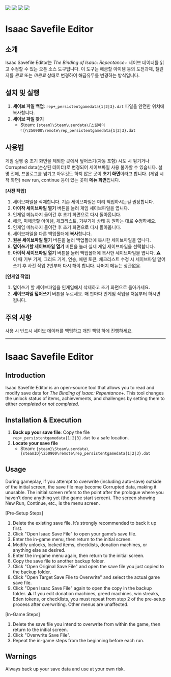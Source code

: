 ![](./image/1.png)
![](./image/2.png)
![](./image/3.png)
![](./image/4.png)
# Isaac Savefile Editor

## 소개
Isaac Savefile Editor는 *The Binding of Isaac: Repentance+* 세이브 데이터를 읽고 수정할 수 있는 오픈 소스 도구입니다.
이 도구는 해금할 아이템 등의 도전과제, 챌린지를 *완료* 또는 *미완료* 상태로 변경하여 해금유무를 변경하는 방식입니다.

## 설치 및 실행
1. **세이브 파일 백업**: `rep+_persistentgamedata{1|2|3}.dat` 파일을 안전한 위치에 복사합니다.
2. **세이브 파일 찾기**
   - Steam: `{steam}\Steam\userdata\{스팀아이디}\250900\remote\rep_persistentgamedata{1|2|3}.dat`

## 사용법
게임 실행 중 초기 화면을 제외한 곳에서 덮어쓰기(자동 포함) 시도 시 튕기거나 Corrupted data(손상된 데이터)로 변경되어 세이브파일 사용 불가할 수 있습니다.
설명 전에, 프롤로그를 넘기고 아무것도 하지 않은 곳이 **초기 화면**이라고 합니다. (게임 시작 화면)
new run, continue 등이 있는 곳이 **메뉴 화면**입니다.

**[사전 작업]**
1. 세이브파일을 삭제합니다. 기존 세이브파일은 미리 백업하시는걸 권장합니다.
2. **아이작 세이브파일 열기** 버튼을 눌러 게임 세이브파일을 엽니다.
3. 인게임 메뉴까지 들어간 후 초기 화면으로 다시 돌아옵니다.
4. 해금, 미해금할 아이템, 체크리스트, 기부기계 상태 등 원하는 대로 수정하세요.
5. 인게임 메뉴까지 들어간 후 초기 화면으로 다시 돌아옵니다.
6. 세이브파일을 다른 백업폴더에 **복사**합니다.
7. **원본 세이브파일 열기** 버튼을 눌러 백업폴더에 복사한 세이브파일을 엽니다.
8. **덮어쓰기할 세이브파일 열기** 버튼을 눌러 실제 게임 세이브파일을 선택합니다.
9. **아이작 세이브파일 열기** 버튼을 눌러 백업폴더에 복사한 세이브파일을 엽니다. ⚠️ 이 때 기부 기계, 그리드 기계, 연승, 에덴 토큰, 체크리스트 수정 시 세이브파일 덮어쓰기 후 사전 작업 2번부터 다시 해야 합니다. 나머지 메뉴는 상관없음.

**[인게임 작업]**
1. 덮어쓰기 할 세이브파일을 인게임에서 삭제하고 초기 화면으로 돌아가세요.
2. **세이브파일 덮어쓰기** 버튼을 누르세요.
매 판마다 인게임 작업을 처음부터 하시면 됩니다.

## 주의 사항
사용 시 반드시 세이브 데이터를 백업하고 개인 책임 하에 진행하세요.

---

# Isaac Savefile Editor

## Introduction
Isaac Savefile Editor is an open-source tool that allows you to read and modify save data for *The Binding of Isaac: Repentance+*.
This tool changes the unlock status of items, achievements, and challenges by setting them to either *completed* or *not completed*.

## Installation & Execution
1. **Back up your save file**: Copy the file `rep+_persistentgamedata{1|2|3}.dat` to a safe location.  
2. **Locate your save file**  
   - Steam: `{steam}\Steam\userdata\{steamID}\250900\remote\rep_persistentgamedata{1|2|3}.dat`

## Usage
During gameplay, if you attempt to overwrite (including auto-save) outside of the initial screen, the save file may become Corrupted data, making it unusable.
The initial screen refers to the point after the prologue where you haven’t done anything yet (the game start screen).
The screen showing New Run, Continue, etc., is the menu screen.

[Pre-Setup Steps]
1. Delete the existing save file. It’s strongly recommended to back it up first.
2. Click "Open Isaac Save File" to open your game’s save file.
3. Enter the in-game menu, then return to the initial screen.
4. Modify unlocks, locked items, checklists, donation machines, or anything else as desired.
5. Enter the in-game menu again, then return to the initial screen.
6. Copy the save file to another backup folder.
7. Click "Open Original Save File" and open the save file you just copied to the backup folder.
8. Click "Open Target Save File to Overwrite" and select the actual game save file.
9. Click "Open Isaac Save File" again to open the copy in the backup folder.
⚠️ If you edit donation machines, greed machines, win streaks, Eden tokens, or checklists, you must repeat from step 2 of the pre-setup process after overwriting. Other menus are unaffected.

[In-Game Steps]
1. Delete the save file you intend to overwrite from within the game, then return to the initial screen.
2. Click "Overwrite Save File".
3. Repeat the in-game steps from the beginning before each run.

## Warnings  
Always back up your save data and use at your own risk.
